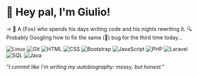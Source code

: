 # 👋 Hey pal, I'm Giulio!

-> 🦊 A {Fox} who spends his days writing code and his nights rewriting it. 🔍 Probably Googling how to fix the same (🐛) bug for the third time today...

![Linux](https://img.shields.io/badge/System-Linux-informational?style=flat&logo=linux&color=FCC624)
![Git](https://img.shields.io/badge/Version_Control-Git-informational?style=flat&logo=git&color=F05032)
![HTML](https://img.shields.io/badge/Code-HTML5-informational?style=flat&logo=html5&color=E34F26)
![CSS](https://img.shields.io/badge/Style-CSS3-informational?style=flat&logo=css&color=1572B6)
![Bootstrap](https://img.shields.io/badge/Framework-Bootstrap-informational?style=flat&logo=bootstrap&color=563D7C)
![JavaScript](https://img.shields.io/badge/Code-JavaScript-informational?style=flat&logo=javascript&color=F7DF1E)
![PHP](https://img.shields.io/badge/Code-PHP-informational?style=flat&logo=php&color=777BB4)
![Laravel](https://img.shields.io/badge/Framework-Laravel-informational?style=flat&logo=laravel&color=FF2D20)
![SQL](https://img.shields.io/badge/Database-SQL-informational?style=flat&logo=mysql&color=4479A1)
![Java](https://img.shields.io/badge/Code-Java-informational?style=flat&logo=openjdk&color=007396)

<i>"I commit like I’m writing my autobiography: messy, but honest."</i>
